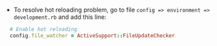 - To resolve hot reloading problem, go to file `config => environment => development.rb` and add this line:

```ruby
  # Enable hot reloading
  config.file_watcher = ActiveSupport::FileUpdateChecker

```
